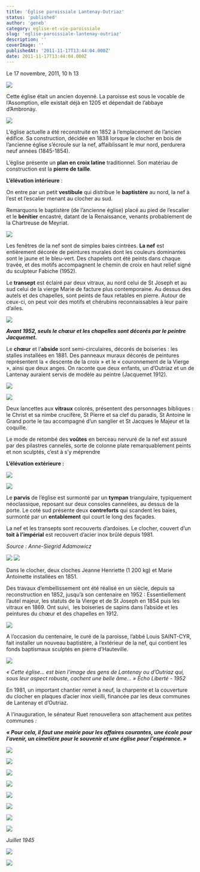 ```yaml
---
title: 'Église paroissiale Lantenay-Outriaz'
status: 'published'
author: 'geneb'
category: eglise-et-vie-paroissiale
slug: 'eglise-paroissiale-lantenay-outriaz'
description: ''
coverImage: ''
publishedAt: '2011-11-17T13:44:04.000Z'
date: 2011-11-17T13:44:04.000Z
---
```


Le 17 novembre, 2011, 10 h 13

![](/img/beguelins/Windows-Live-Writer/fcdfcc9c0cf3_131F9/clip_image002_2.jpg)

Cette église était un ancien doyenné. La paroisse est sous le vocable de l’Assomption, elle existait déjà en 1205 et dépendait de l’abbaye d’Ambronay.

![](/img/beguelins/Windows-Live-Writer/fcdfcc9c0cf3_131F9/clip_image004_2.jpg)

L’église actuelle a été reconstruite en 1852 à l’emplacement de l’ancien édifice. Sa construction, décidée en 1838 lorsque le clocher en bois de l’ancienne église s’écroule sur la nef, affaiblissant le mur nord, perdurera neuf années (1845-1854).

L’église présente un **plan en croix latine** traditionnel. Son matériau de construction est la **pierre de taille**.

**L’élévation intérieure** :

On entre par un petit **vestibule** qui distribue le **baptistère** au nord, la nef à l’est et l’escalier menant au clocher au sud.

Remarquons le baptistère (de l’ancienne église) placé au pied de l’escalier et le **bénitier** encastré, datant de la Renaissance, venants probablement de la Chartreuse de Meyriat.

![](/img/beguelins/Windows-Live-Writer/fcdfcc9c0cf3_131F9/clip_image006_2.jpg)

Les fenêtres de la nef sont de simples baies cintrées. **La nef** est entièrement décorée de peintures murales dont les couleurs dominantes sont le jaune et le bleu-vert. Des chapelets ont été peints dans chaque travée, et des motifs accompagnent le chemin de croix en haut relief signé du sculpteur Fabiche (1952).

Le **transept** est éclairé par deux vitraux, au nord celui de St Joseph et au sud celui de la vierge Marie de facture plus contemporaine. Au dessus des autels et des chapelles, sont peints de faux retables en pierre. Autour de ceux-ci, on peut voir des motifs et chérubins reconnaissables à leur paire d’ailes.


![](/img/beguelins/Windows-Live-Writer/fcdfcc9c0cf3_131F9/Interieur_Eglise_autrefois_2.jpg)

***Avant 1952, seuls le chœur et les chapelles sont décorés par le peintre Jacquemet.***

Le **chœur** et l’**abside** sont semi-circulaires, décorés de boiseries : les stalles installées en 1881. Des panneaux muraux décorés de peintures représentent la « descente de la croix » et le « couronnement de la Vierge », ainsi que deux anges. On raconte que deux enfants, un d’Outriaz et un de Lantenay auraient servis de modèle au peintre (Jacquemet 1912).

![](/img/beguelins/Windows-Live-Writer/fcdfcc9c0cf3_131F9/clip_image010_2.jpg)

![](/img/beguelins/Windows-Live-Writer/fcdfcc9c0cf3_131F9/clip_image012_2.jpg)

Deux lancettes aux **vitraux** colorés, présentent des personnages bibliques : le Christ et sa nimbe crucifère, St Pierre et sa clef du paradis, St Antoine le Grand porte le tau accompagné d’un sanglier et St Jacques le Majeur et la coquille.

Le mode de retombé des **voûtes** en berceau nervuré de la nef est assuré par des pilastres cannelés, sorte de colonne plate remarquablement peints et non sculptés, c’est à s’y méprendre

**L’élévation extérieure :**

![](/img/beguelins/Windows-Live-Writer/fcdfcc9c0cf3_131F9/clip_image014_2.jpg)

![](/img/beguelins/Windows-Live-Writer/fcdfcc9c0cf3_131F9/clip_image016_2.jpg)

Le **parvis** de l’église est surmonté par un **tympan** triangulaire, typiquement néoclassique, reposant sur deux consoles cannelées, au dessus de la porte. Le coté sud présente deux **contreforts** qui scandent les baies, surmonté par un **entablement** qui court le long des façades.

La nef et les transepts sont recouverts d’ardoises. Le clocher, couvert d’un **toit à l’impérial** est recouvert d’acier inox brûlé depuis 1981.

*Source : Anne-Siegrid Adamowicz*

![](/img/beguelins/Windows-Live-Writer/fcdfcc9c0cf3_131F9/clip_image018_2.jpg)
![](/img/beguelins/Windows-Live-Writer/fcdfcc9c0cf3_131F9/clip_image020_2.jpg)

Dans le clocher, deux cloches Jeanne Henriette (1 200 kg) et Marie Antoinette installées en 1851.

Des travaux d’embellissement ont été réalisé en un siècle, depuis sa reconstruction en 1852, jusqu’à son centenaire en 1952 : Essentiellement l’autel majeur, les statuts de la Vierge et de St Joseph en 1854 puis les vitraux en 1869. Ont suivi,  les boiseries de sapins dans l’abside et les peintures du chœur et des chapelles en 1912.

![](/img/beguelins/Windows-Live-Writer/fcdfcc9c0cf3_131F9/clip_image022_2.jpg)

A l’occasion du centenaire, le curé de la paroisse, l’abbé Louis SAINT-CYR, fait installer un nouveau baptistère, à l’extérieur de la nef, qui contient les fonds baptismaux sculptés en pierre d’Hauteville.

![](/img/beguelins/Windows-Live-Writer/fcdfcc9c0cf3_131F9/clip_image024_2.jpg)

*« Cette église… est bien l’image des gens de Lantenay ou d’Outriaz qui, sous leur aspect robuste, cachent une belle âme… » Écho Liberté - 1952*

En 1981, un important chantier remet à neuf, la charpente et la couverture du clocher en plaques d’acier inox vieilli, financée par les deux communes de Lantenay et d’Outriaz.

A l’inauguration, le sénateur Ruet renouvellera son attachement aux petites communes *:*

***« Pour cela, il faut une mairie pour les affaires courantes, une école pour l’avenir, un cimetière pour le souvenir et une église pour l’espérance. »***

![](/img/beguelins/Windows-Live-Writer/fcdfcc9c0cf3_131F9/clip_image028_2.jpg)

![](/img/beguelins/Windows-Live-Writer/fcdfcc9c0cf3_131F9/clip_image030_2.jpg)

![](/img/beguelins/Windows-Live-Writer/fcdfcc9c0cf3_131F9/clip_image032_2.jpg)

![](/img/beguelins/Windows-Live-Writer/fcdfcc9c0cf3_131F9/clip_image034_2.jpg)

![](/img/beguelins/Windows-Live-Writer/fcdfcc9c0cf3_131F9/clip_image036_2.jpg)

![](/img/beguelins/Windows-Live-Writer/fcdfcc9c0cf3_131F9/clip_image038_2.jpg)

![](/img/beguelins/Windows-Live-Writer/fcdfcc9c0cf3_131F9/clip_image042_2.jpg)

![](/img/beguelins/Windows-Live-Writer/fcdfcc9c0cf3_131F9/clip_image040_2.jpg)

*Juillet 1945*

![](/img/beguelins/Windows-Live-Writer/fcdfcc9c0cf3_131F9/clip_image046_2.jpg)

![](/img/beguelins/Windows-Live-Writer/fcdfcc9c0cf3_131F9/numerisation0014_2.jpg)
